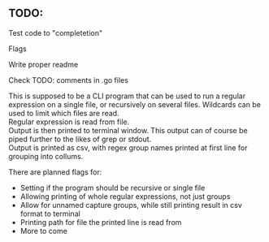 ## TODO:
  
  Test code to "completetion"
  
  Flags
  
  Write proper readme

Check TODO: comments in .go files

This is supposed to be a CLI program that can be used to run a regular expression on a single file, or recursively on several files. Wildcards can be used to limit which files are read.  
Regular expression is read from file.  
Output is then printed to terminal window. This output can of course be piped further to the likes of grep or stdout.  
Output is printed as csv, with regex group names printed at first line for grouping into collums.  

There are planned flags for: 
* Setting if the program should be recursive or single file  
* Allowing printing of whole regular expressions, not just groups
* Allow for unnamed capture groups, while still printing result in csv format to terminal
* Printing path for file the printed line is read from  
* More to come  
